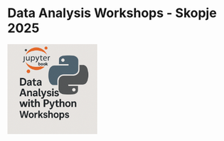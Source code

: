 # Data Analysis Workshops - Skopje 2025

<img src="logo.png" alt="Data Analysis Workshops 2025" style="width: 40%; height: auto;" />